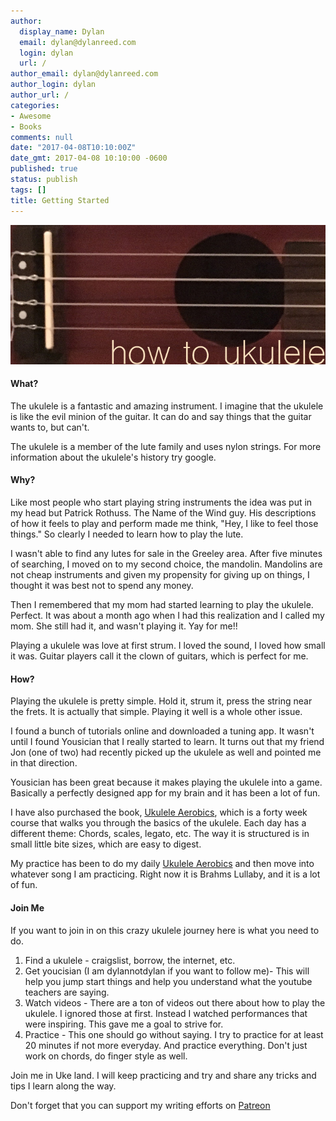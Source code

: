 ```yaml
---
author:
  display_name: Dylan
  email: dylan@dylanreed.com
  login: dylan
  url: /
author_email: dylan@dylanreed.com
author_login: dylan
author_url: /
categories:
- Awesome
- Books
comments: null
date: "2017-04-08T10:10:00Z"
date_gmt: 2017-04-08 10:10:00 -0600
published: true
status: publish
tags: []
title: Getting Started
---
```

![How to Ukulele](https://raw.githubusercontent.com/dylanreed/dylan.blog/gh-pages/images/other/ukulele.jpg)

<h4>What?</h4>

The ukulele is a fantastic and amazing instrument. I imagine that the ukulele is like the evil minion of the guitar. It can do and say things that the guitar wants to, but can't. 

The ukulele is a member of the lute family and uses nylon strings. For more information about the ukulele's history try google. 


<h4>Why?</h4>

Like most people who start playing string instruments the idea was put in my head but Patrick Rothuss. The Name of the Wind guy. His descriptions of how it feels to play and perform made me think, "Hey, I like to feel those things." So clearly I needed to learn how to play the lute. 

I wasn't able to find any lutes for sale in the Greeley area. After five minutes of searching, I moved on to my second choice, the mandolin. Mandolins are not cheap instruments and given my propensity for giving up on things, I thought it was best not to spend any money. 

Then I remembered that my mom had started learning to play the ukulele. Perfect. It was about a month ago when I had this realization and I called my mom. She still had it, and wasn't playing it. Yay for me!!

Playing a ukulele was love at first strum. I loved the sound, I loved how small it was. Guitar players call it the clown of guitars, which is perfect for me. 

<h4>How?</h4> 

Playing the ukulele is pretty simple. Hold it, strum it, press the string near the frets. It is actually that simple. Playing it well is a whole other issue. 

I found a bunch of tutorials online and downloaded a tuning app. It wasn't until I found Yousician that I really started to learn. It turns out that my friend Jon (one of two) had recently picked up the ukulele as well and pointed me in that direction. 

Yousician has been great because it makes playing the ukulele into a game. Basically a perfectly designed app for my brain and it has been a lot of fun. 

I have also purchased the book, [Ukulele Aerobics]("https://www.amazon.com/gp/product/147681306X/ref=as_li_tl?ie=UTF8&tag=dylanreed06-20"), which is a forty week course that walks you through the basics of the ukulele. Each day has a different theme: Chords, scales, legato, etc. The way it is structured is in small little bite sizes, which are easy to digest. 

My practice has been to do my daily [Ukulele Aerobics]("https://www.amazon.com/gp/product/147681306X/ref=as_li_tl?ie=UTF8&tag=dylanreed06-20") and then move into whatever song I am practicing. Right now it is Brahms Lullaby, and it is a lot of fun. 

<h4>Join Me</h4>

If you want to join in on this crazy ukulele journey here is what you need to do. 

1.	Find a ukulele - craigslist, borrow, the internet, etc.
2.	Get youcisian (I am dylannotdylan if you want to follow me)- This will help you jump start things and help you understand what the youtube teachers are saying. 
3.	Watch videos - There are a ton of videos out there about how to play the ukulele. I ignored those at first. Instead I watched performances that were inspiring. This gave me a goal to strive for. 
4.	Practice - This one should go without saying. I try to practice for at least 20 minutes if not more everyday. And practice everything. Don't just work on chords, do finger style as well. 

Join me in Uke land. I will keep practicing and try and share any tricks and tips I learn along the way. 

Don't forget that you can support my writing efforts on [Patreon](https://www.patreon.com/dylanreed)

